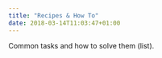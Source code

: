 ```yaml
---
title: "Recipes & How To"
date: 2018-03-14T11:03:47+01:00
---
```

Common tasks and how to solve them (list).
